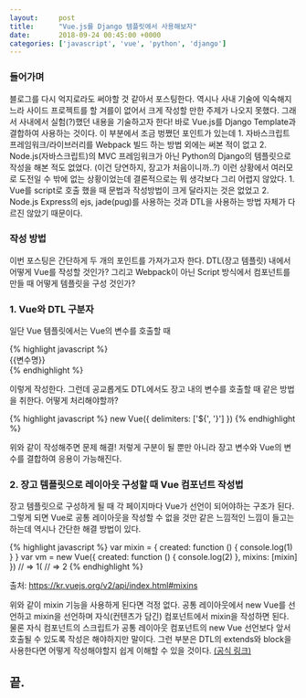 ```yaml
---
layout:		post
title:		"Vue.js를 Django 템플릿에서 사용해보자"
date:		2018-09-24 00:45:00 +0000
categories:	['javascript', 'vue', 'python', 'django']
---
```



<h3>들어가며</h3>
<p>
	블로그를 다시 억지로라도 써야할 것 같아서 포스팅한다.
	역시나 사내 기술에 익숙해지느라 사이드 프로젝트를 할 겨를이 없어서 크게 작성할 만한 주제가 나오지 못했다.
	그래서 사내에서 실험(?)했던 내용을 기술하고자 한다!
	바로 Vue.js를 Django Template과 결합하여 사용하는 것이다.
	이 부분에서 조금 벙쪘던 포인트가 있는데
	1. 자바스크립트 프레임워크/라이브러리를 Webpack 빌드 하는 방법 외에는 써본 적이 없고
	2. Node.js(자바스크립트)의 MVC 프레임워크가 아닌 Python의 Django의 템플릿으로 작성을 해본 적도 없었다. (이건 당연하지, 장고가 처음이니까..?)
	이런 상황에서 여러모로 도전일 수 밖에 없는 상황이었는데 결론적으로는 뭐 생각보다 그리 어렵지 않았다.
	1. Vue를 script로 호출 했을 때 문법과 작성방법이 크게 달라지는 것은 없었고
	2. Node.js Express의 ejs, jade(pug)를 사용하는 것과 DTL을 사용하는 방법 자체가 다르진 않았기 때문이다.
</p>
<h3>작성 방법</h3>
<p>
	이번 포스팅은 간단하게 두 개의 포인트를 가져가고자 한다. DTL(장고 템플릿) 내에서 어떻게 Vue를 작성할 것인가? 그리고 Webpack이 아닌 Script 방식에서 컴포넌트를 만들 때 어떻게 템플릿을 구성 것인가?
</p>
<h3>1. Vue와 DTL 구분자</h3>
<p>
	일단 Vue 템플릿에서는 Vue의 변수를 호출할 때
</p>
{% highlight javascript %}
<div>{{변수명}}</div>
{% endhighlight %}
<p>
	이렇게 작성한다.
	그런데 공교롭게도 DTL에서도 장고 내의 변수를 호출할 때 같은 방법을 취한다.
	어떻게 처리해야할까?
</p>
{% highlight javascript %}
new Vue({
  delimiters: ['${', '}']
})
{% endhighlight %}
<p>
	위와 같이 작성해주면 문제 해결!
	저렇게 구분이 될 뿐만 아니라 장고 변수와 Vue의 변수를 결합하여 응용이 가능해진다.
</p>
<h3>2. 장고 템플릿으로 레이아웃 구성할 때 Vue 컴포넌트 작성법</h3>
<p>
	장고 템플릿으로 구성하게 될 때 각 페이지마다 Vue가 선언이 되어야하는 구조가 된다.
	그렇게 되면 Vue로 공통 레이아웃을 작성할 수 없을 것만 같은 느낌적인 느낌이 들고는 하는데 역시나 간단한 해결 방법이 있다.
</p>
{% highlight javascript %}
var mixin = {
  created: function () { console.log(1) }
}
var vm = new Vue({
  created: function () { console.log(2) },
  mixins: [mixin]
})
// => 1(
// => 2
{% endhighlight %}
<p>
	출처: <a href='https://kr.vuejs.org/v2/api/index.html#mixins' target='_blank'>https://kr.vuejs.org/v2/api/index.html#mixins</a>
</p>
<p>
	위와 같이 mixin 기능을 사용하게 된다면 걱정 없다.
	공통 레이아웃에서 new Vue를 선언하고 mixin을 선언하며 자식(컨텐츠가 담긴) 컴포넌트에서 mixin을 작성하면 된다.
	물론 자식 컴포넌트의 스크립트가 공통 레이아웃 컴포넌트의 new Vue 선언보다 앞서 호출될 수 있도록 작성은 해야하지만 말이다.
	그런 부분은 DTL의 extends와 block을 사용한다면 어떻게 작성해야할지 쉽게 이해할 수 있을 것이다. <a target='_blank' href='https://docs.djangoproject.com/en/2.1/ref/templates/language/'>(공식 링크)</a>
</p>
<h2>끝.</h2>
